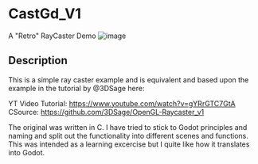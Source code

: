 # CastGd_V1
A "Retro" RayCaster Demo
![image](https://user-images.githubusercontent.com/816975/216082828-9499990f-a9c6-4bfb-8c0c-cea829a17de9.png)



## Description
This is a simple ray caster example and is equivalent and based upon the example in the tutorial by @3DSage here: 

YT Video Tutorial: https://www.youtube.com/watch?v=gYRrGTC7GtA
CSource: https://github.com/3DSage/OpenGL-Raycaster_v1

The original was written in C. I have tried to stick to Godot principles and naming and split out the functionality into different scenes and functions.
This was intended as a learning excercise but I quite like how it translates into Godot.
